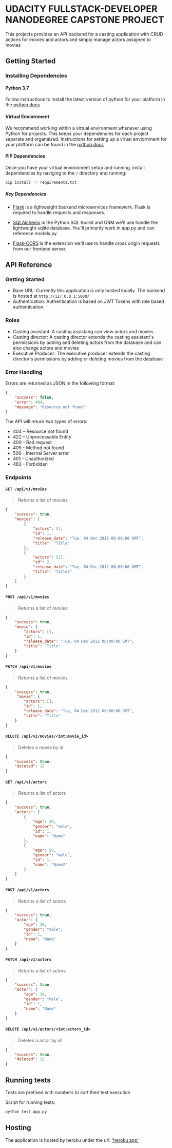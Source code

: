 # UDACITY FULLSTACK-DEVELOPER NANODEGREE CAPSTONE PROJECT

This projects provides an API backend for a casting application with CRUD actions for movies and actors and simply manage actors assigned to movies

## Getting Started

### Installing Dependencies

#### Python 3.7

Follow instructions to install the latest version of python for your platform in the [python docs](https://docs.python.org/3/using/unix.html#getting-and-installing-the-latest-version-of-python)

#### Virtual Enviornment

We recommend working within a virtual environment whenever using Python for projects. This keeps your dependencies for each project separate and organaized. Instructions for setting up a virual enviornment for your platform can be found in the [python docs](https://packaging.python.org/guides/installing-using-pip-and-virtual-environments/)

#### PIP Dependencies

Once you have your virtual environment setup and running, install dependencies by naviging to the `/` directory and running:

```bash
pip install -r requirements.txt
```

##### Key Dependencies

- [Flask](http://flask.pocoo.org/)  is a lightweight backend microservices framework. Flask is required to handle requests and responses.

- [SQLAlchemy](https://www.sqlalchemy.org/) is the Python SQL toolkit and ORM we'll use handle the lightweight sqlite database. You'll primarily work in app.py and can reference models.py. 

- [Flask-CORS](https://flask-cors.readthedocs.io/en/latest/#) is the extension we'll use to handle cross origin requests from our frontend server. 

## API Reference

### Getting Started

- Base URL: Currently this application is only hosted locally. The backend is hosted at `http://127.0.0.1:5000/`
- Authentication: Authentication is based on JWT Tokens with role based authentication.

### Roles
- Casting assistant: A casting assistang can view actors and movies
- Casting director: A casting director extends the casting assistant's permissions by adding and deleting actors from the database and can also change actors and movies
- Executive Producer: The executive producer extends the casting director's permissions by adding or deleting movies from the database

### Error Handling
Errors are returned as JSON in the following format:
```json
{
    "success": false,
    "error": 404,
    "message": "Resource not found"
}
```

The API will return two types of errors:

- 404 – Resource not found
- 422 – Unprocessable Entity
- 400 - Bad request
- 405 - Method not found
- 500 - Internal Server error
- 401 - Unauthorized
- 4ß3 - Forbidden

### Endpoints

#### `GET /api/v1/movies`
> Returns a list of movies
```json
{
    "success": true,
    "movies": [
        {
            "actors": [], 
            "id": 1, 
            "release_date": "Tue, 04 Dec 2012 00:00:00 GMT", 
            "title": "Title"
        },
        {
            "actors": [1], 
            "id": 2, 
            "release_date": "Tue, 04 Dec 2012 00:00:00 GMT", 
            "title": "Title2"
        }
    ]
}
```

#### `POST /api/v1/movies`
> Returns a list of movies
```json
{
    "success": true,
    "movie": {
        "actors": [], 
        "id": 1, 
        "release_date": "Tue, 04 Dec 2012 00:00:00 GMT", 
        "title": "Title"
    }
}
```

#### `PATCH /api/v1/movies`
> Returns a list of movies
```json
{
    "success": true,
     "movie": {
        "actors": [], 
        "id": 1, 
        "release_date": "Tue, 04 Dec 2012 00:00:00 GMT", 
        "title": "Title"
    }
}
```

#### `DELETE /api/v1/movies/<int:movie_id>`
> Deletes a movie by id
```json
{
    "success": true,
    "deleted": 12
}
```

#### `GET /api/v1/actors`
> Returns a list of actors
```json
{
    "success": true,
    "actors": [
        {
            "age": 30, 
            "gender": "male", 
            "id": 1, 
            "name": "Name"
        },
        {
            "age": 50, 
            "gender": "male", 
            "id": 1, 
            "name": "Name2"
        }
    ]
}
```

#### `POST /api/v1/actors`
> Returns a list of actors
```json
{
    "success": true,
    "actor": {
        "age": 30, 
        "gender": "male", 
        "id": 1, 
        "name": "Name"
    }
}
```

#### `PATCH /api/v1/actors`
> Returns a list of actors
```json
{
    "success": true,
    "actor": {
        "age": 30, 
        "gender": "male", 
        "id": 1, 
        "name": "Name"
    }
}
```

#### `DELETE /api/v1/actors/<int:actors_id>`
> Deletes a actor by id
```json
{
    "success": true,
    "deleted": 12
}
```

## Running tests

Tests are prefixed with numbers to sort their test execution

Script for running tests:

```bash
python test_app.py
```

## Hosting

The application is hosted by heroku under the url: ['heroku app'](https://casting0815.herokuapp.com/api/v1/)
